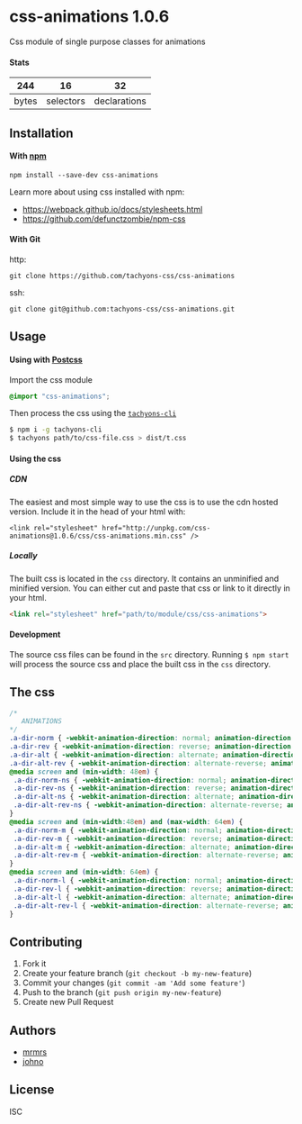 # css-animations 1.0.6

Css module of single purpose classes for animations

#### Stats

244 | 16 | 32
---|---|---
bytes | selectors | declarations

## Installation

#### With [npm](https://npmjs.com)

```
npm install --save-dev css-animations
```

Learn more about using css installed with npm:
* https://webpack.github.io/docs/stylesheets.html
* https://github.com/defunctzombie/npm-css

#### With Git

http:
```
git clone https://github.com/tachyons-css/css-animations
```

ssh:
```
git clone git@github.com:tachyons-css/css-animations.git
```

## Usage

#### Using with [Postcss](https://github.com/postcss/postcss)

Import the css module

```css
@import "css-animations";
```

Then process the css using the [`tachyons-cli`](https://github.com/tachyons-css/tachyons-cli)

```sh
$ npm i -g tachyons-cli
$ tachyons path/to/css-file.css > dist/t.css
```

#### Using the css

##### CDN
The easiest and most simple way to use the css is to use the cdn hosted version. Include it in the head of your html with:

```
<link rel="stylesheet" href="http://unpkg.com/css-animations@1.0.6/css/css-animations.min.css" />
```

##### Locally
The built css is located in the `css` directory. It contains an unminified and minified version.
You can either cut and paste that css or link to it directly in your html.

```html
<link rel="stylesheet" href="path/to/module/css/css-animations">
```

#### Development

The source css files can be found in the `src` directory.
Running `$ npm start` will process the source css and place the built css in the `css` directory.

## The css

```css
/*
   ANIMATIONS
*/
.a-dir-norm { -webkit-animation-direction: normal; animation-direction: normal; }
.a-dir-rev { -webkit-animation-direction: reverse; animation-direction: reverse; }
.a-dir-alt { -webkit-animation-direction: alternate; animation-direction: alternate; }
.a-dir-alt-rev { -webkit-animation-direction: alternate-reverse; animation-direction: alternate-reverse; }
@media screen and (min-width: 48em) {
 .a-dir-norm-ns { -webkit-animation-direction: normal; animation-direction: normal; }
 .a-dir-rev-ns { -webkit-animation-direction: reverse; animation-direction: reverse; }
 .a-dir-alt-ns { -webkit-animation-direction: alternate; animation-direction: alternate; }
 .a-dir-alt-rev-ns { -webkit-animation-direction: alternate-reverse; animation-direction: alternate-reverse; }
}
@media screen and (min-width:48em) and (max-width: 64em) {
 .a-dir-norm-m { -webkit-animation-direction: normal; animation-direction: normal; }
 .a-dir-rev-m { -webkit-animation-direction: reverse; animation-direction: reverse; }
 .a-dir-alt-m { -webkit-animation-direction: alternate; animation-direction: alternate; }
 .a-dir-alt-rev-m { -webkit-animation-direction: alternate-reverse; animation-direction: alternate-reverse; }
}
@media screen and (min-width: 64em) {
 .a-dir-norm-l { -webkit-animation-direction: normal; animation-direction: normal; }
 .a-dir-rev-l { -webkit-animation-direction: reverse; animation-direction: reverse; }
 .a-dir-alt-l { -webkit-animation-direction: alternate; animation-direction: alternate; }
 .a-dir-alt-rev-l { -webkit-animation-direction: alternate-reverse; animation-direction: alternate-reverse; }
}
```

## Contributing

1. Fork it
2. Create your feature branch (`git checkout -b my-new-feature`)
3. Commit your changes (`git commit -am 'Add some feature'`)
4. Push to the branch (`git push origin my-new-feature`)
5. Create new Pull Request

## Authors

* [mrmrs](http://mrmrs.io)
* [johno](http://johnotander.com)

## License

ISC

